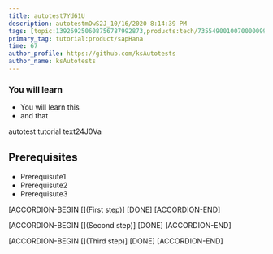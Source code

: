```yaml
---
title: autotest7Yd61U
description: autotestmOwS2J_10/16/2020 8:14:39 PM
tags: [topic:139269250608756787992873,products:tech/73554900100700000996,tutorial:experience/advanced]
primary_tag: tutorial:product/sapHana
time: 67
author_profile: https://github.com/ksAutotests
author_name: ksAutotests
---
```

### You will learn
- You will learn this
- and that

autotest tutorial text24J0Va

## Prerequisites
- Prerequisute1
- Prerequisute2
- Prerequisute3

[ACCORDION-BEGIN [](First step)]
[DONE]
[ACCORDION-END]

[ACCORDION-BEGIN [](Second step)]
[DONE]
[ACCORDION-END]

[ACCORDION-BEGIN [](Third step)]
[DONE]
[ACCORDION-END]

